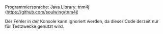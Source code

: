 Programmiersprache: Java
Library: tnm4j (https://github.com/soulwing/tnm4j)

Der Fehler in der Konsole kann ignoriert werden, da dieser Code derzeit nur für Testzwecke genutzt wird.